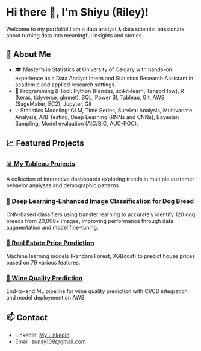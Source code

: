 # Hi there 👋, I'm Shiyu (Riley)!

Welcome to my portfolio! I am a data analyst & data scientist passionate about turning data into meaningful insights and stories. 

## 🚀 About Me

- 🎓 Master's in Statistics at University of Calgary with hands-on experience as a Data Analyst Intern and Statistics Research Assistant in academic and applied research settings.
- 🏅 Programming & Tool: Python (Pandas, scikit-learn, TensorFlow), R (keras, tidyverse, glmnet), SQL, Power BI, Tableau, Git, AWS (SageMaker, EC2), Jupyter, Git
- 💡 Statistics Modeling: GLM, Time Series, Survival Analysis, Multivariate Analysis, A/B Testing, Deep Learning (RNNs and CNNs), Bayesian Sampling, Model evaluation (AIC/BIC, AUC-ROC).

## 📈 Featured Projects

### [📊 My Tableau Projects](https://public.tableau.com/app/profile/shiyusun1/vizzes)
A collection of interactive dashboards exploring trends in multiple customer behavior analyses and demographic patterns.

### [🐾 Deep Learning-Enhanced Image Classification for Dog Breed](https://github.com/shiyusun109/deep_learning/blob/main/dog_breed_classfication/dog_breed_classification.ipynb)
CNN-based classifiers using transfer learning to accurately identify 120 dog breeds from 20,000+ images, improving performance through data augmentation and model fine-tuning.

### [🏡 Real Estate Price Prediction](https://github.com/shiyusun109/house-price-prediction)
Machine learning models (Random Forest, XGBoost) to predict house prices based on 79 various features.

### [🍷 Wine Quality Prediction](https://github.com/shiyusun109/wine-quality-prediction)
End-to-end ML pipeline for wine quality prediction with CI/CD integration and model deployment on AWS.

## 📫 Contact

- LinkedIn: [My LinkedIn](https://linkedin.com/in/shiyusun1/)
- Email: sunsy109@gmail.com

